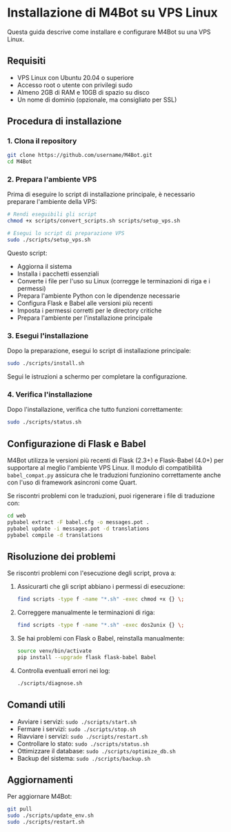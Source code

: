 # Installazione di M4Bot su VPS Linux

Questa guida descrive come installare e configurare M4Bot su una VPS Linux.

## Requisiti
- VPS Linux con Ubuntu 20.04 o superiore
- Accesso root o utente con privilegi sudo
- Almeno 2GB di RAM e 10GB di spazio su disco
- Un nome di dominio (opzionale, ma consigliato per SSL)

## Procedura di installazione

### 1. Clona il repository

```bash
git clone https://github.com/username/M4Bot.git
cd M4Bot
```

### 2. Prepara l'ambiente VPS

Prima di eseguire lo script di installazione principale, è necessario preparare l'ambiente della VPS:

```bash
# Rendi eseguibili gli script
chmod +x scripts/convert_scripts.sh scripts/setup_vps.sh

# Esegui lo script di preparazione VPS
sudo ./scripts/setup_vps.sh
```

Questo script:
- Aggiorna il sistema
- Installa i pacchetti essenziali
- Converte i file per l'uso su Linux (corregge le terminazioni di riga e i permessi)
- Prepara l'ambiente Python con le dipendenze necessarie
- Configura Flask e Babel alle versioni più recenti
- Imposta i permessi corretti per le directory critiche
- Prepara l'ambiente per l'installazione principale

### 3. Esegui l'installazione

Dopo la preparazione, esegui lo script di installazione principale:

```bash
sudo ./scripts/install.sh
```

Segui le istruzioni a schermo per completare la configurazione.

### 4. Verifica l'installazione

Dopo l'installazione, verifica che tutto funzioni correttamente:

```bash
sudo ./scripts/status.sh
```

## Configurazione di Flask e Babel

M4Bot utilizza le versioni più recenti di Flask (2.3+) e Flask-Babel (4.0+) per supportare al meglio l'ambiente VPS Linux. Il modulo di compatibilità `babel_compat.py` assicura che le traduzioni funzionino correttamente anche con l'uso di framework asincroni come Quart.

Se riscontri problemi con le traduzioni, puoi rigenerare i file di traduzione con:

```bash
cd web
pybabel extract -F babel.cfg -o messages.pot .
pybabel update -i messages.pot -d translations
pybabel compile -d translations
```

## Risoluzione dei problemi

Se riscontri problemi con l'esecuzione degli script, prova a:

1. Assicurarti che gli script abbiano i permessi di esecuzione:
   ```bash
   find scripts -type f -name "*.sh" -exec chmod +x {} \;
   ```

2. Correggere manualmente le terminazioni di riga:
   ```bash
   find scripts -type f -name "*.sh" -exec dos2unix {} \;
   ```

3. Se hai problemi con Flask o Babel, reinstalla manualmente:
   ```bash
   source venv/bin/activate
   pip install --upgrade flask flask-babel Babel
   ```

4. Controlla eventuali errori nei log:
   ```bash
   ./scripts/diagnose.sh
   ```

## Comandi utili

- Avviare i servizi: `sudo ./scripts/start.sh`
- Fermare i servizi: `sudo ./scripts/stop.sh`
- Riavviare i servizi: `sudo ./scripts/restart.sh`
- Controllare lo stato: `sudo ./scripts/status.sh`
- Ottimizzare il database: `sudo ./scripts/optimize_db.sh`
- Backup del sistema: `sudo ./scripts/backup.sh`

## Aggiornamenti

Per aggiornare M4Bot:

```bash
git pull
sudo ./scripts/update_env.sh
sudo ./scripts/restart.sh
``` 